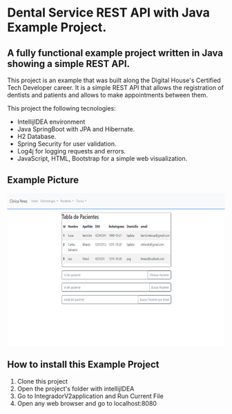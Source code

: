 # Dental Service REST API with Java Example Project.

## A fully functional example project written in Java showing a simple REST API.

This project is an example that was built along the Digital House's Certified Tech Developer career. It is a simple REST API that allows the registration of dentists and patients and allows to make appointments between them.

This project the following tecnologies:

* IntellijIDEA environment
* Java SpringBoot with JPA and Hibernate.
* H2 Database.
* Spring Security for user validation.
* Log4j for logging requests and errors.
* JavaScript, HTML, Bootstrap for a simple web visualization.

## Example Picture

<img src="https://github.com/bertichelucas/Portfolio/blob/main/src/assets/clinica.png" alt="Project's Image"/>

## How to install this Example Project 

1. Clone this project
2. Open the project's folder with intellijIDEA
3. Go to IntegradorV2application and Run Current File
4. Open any web browser and go to localhost:8080
